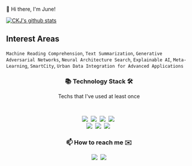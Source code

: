 👋  Hi there, I'm June!

[![CKJ's github stats](https://github-readme-stats.vercel.app/api?username=kwangjunechoi7&show_icons=true)](https://github.com/kwangjunechoi7/github-readme-stats)


## Interest Areas
`Machine Reading Comprehension`,
`Text Summarization`, 
`Generative Adversarial Networks`,
`Neural Architecture Search`,
`Explainable AI`, 
`Meta-Learning`, 
`SmartCity`, 
`Urban Data Integration for Advanced Applications`

  
  
<h3 align="center"> 📚  Technology Stack 🛠️ </h3>
<p align="center"> Techs that I've used at least once </p>
&nbsp 
<p align="center">
  <img src="https://img.shields.io/badge/Python-3766AB?style=flat-square&logo=Python&logoColor=white"/></a>&nbsp 
  <img src="https://img.shields.io/badge/Julia-9558B2?style=flat-square&logo=Julia&logoColor=white"/></a>&nbsp 
  <img src="https://img.shields.io/badge/C++-00599C?style=flat-square&logo=C%2B%2B&logoColor=white"/></a>&nbsp 
  <img src="https://img.shields.io/badge/R-276DC3?style=flat-square&logo=R&logoColor=white"/></a>&nbsp 
  <br>
  <img src="https://img.shields.io/badge/Mysql-E6B91E?style=flat-square&logo=MySql&logoColor=white"/></a>&nbsp 
  <img src="https://img.shields.io/badge/Java-007396?style=flat-square&logo=Java&logoColor=white"/></a>&nbsp 
  <img src="https://img.shields.io/badge/github-181717?style=flat-square&logo=GitHub&logoColor=white"/></a>&nbsp 
</p>

<h3 align="center"> 📫   How to reach me ✉️</h3>
<p align="center">
  <a href="mailto:kwmme797@gmail.com"><img src="https://img.shields.io/badge/Gmail-d14836?style=flat-square&logo=Gmail&logoColor=white&link=kwmme797@gmail.com"/></a>&nbsp 
  <a href="mailto:kwmme797@gmail.com"><img src="https://img.shields.io/badge/Notion-000000?style=flat-square&logo=notion&logoColor=white&link=vhttps://www.notion.so/Main-Page-2d19489b30cb4b5d8673ecbdee11f76f"/></a>
</p>
<br>

<!--
**kwangjunechoi7/kwangjunechoi7** is a ✨ _special_ ✨ repository because its `README.md` (this file) appears on your GitHub profile.

Here are some ideas to get you started:

- 🔭 I’m currently working on ...
- 🌱 I’m currently learning ...
- 👯 I’m looking to collaborate on ...
- 🤔 I’m looking for help with ...
- 💬 Ask me about ...
- 📫 How to reach me: ...
- 😄 Pronouns: ...
- ⚡ Fun fact: ...
<img src="https://img.shields.io/badge/-JAVA-orange"/>&nbsp
  <img src="https://img.shields.io/badge/-JAVASCRIPT-yellow"/>&nbsp
  <img src="https://img.shields.io/badge/-MySQL-navy"/>
  <img src="https://img.shields.io/badge/-Flask-blue"/>&nbsp
  <img src="https://img.shields.io/badge/-SpringBoot-orange"/>&nbsp
  <img src="https://img.shields.io/badge/-Nodejs-yellow"/>
  <img src="https://img.shields.io/badge/-Vuejs-yellow"/>

<p align="center">
I'm KwangJune Choi, a growing developer. 🌱 <br>
</p>
[![Hits](https://hits.seeyoufarm.com/api/count/incr/badge.svg?url=https%3A%2F%2Fgithub.com%2Fkwangjunechoi7&count_bg=%2379C83D&title_bg=%23555555&icon=&icon_color=%23E7E7E7&title=hits&edge_flat=false)](https://hits.seeyoufarm.com)
[![Top Langs](https://github-readme-stats.vercel.app/api/top-langs/?username=kwangjunechoi7)](https://github.com/kwangjunechoi7/github-readme-stats)

-->
